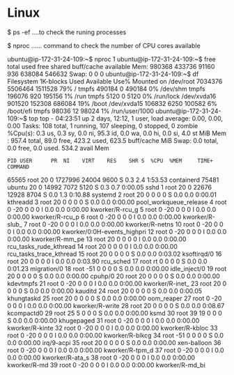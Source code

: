 # Linux

$ ps -ef    ....to check the runing processes

$ nproc  ...... command to check the number of CPU cores available 

ubuntu@ip-172-31-24-109:~$ nproc
1
ubuntu@ip-172-31-24-109:~$ free
               total        used        free      shared  buff/cache   available
Mem:          980368      433736       91160         936      638084      546632
Swap:              0           0           0
ubuntu@ip-172-31-24-109:~$ df
Filesystem     1K-blocks    Used Available Use% Mounted on
/dev/root        7034376 5506464   1511528  79% /
tmpfs             490184       0    490184   0% /dev/shm
tmpfs             196076     920    195156   1% /run
tmpfs               5120       0      5120   0% /run/lock
/dev/xvda16       901520  152308    686084  19% /boot
/dev/xvda15       106832    6250    100582   6% /boot/efi
tmpfs              98036      12     98024   1% /run/user/1000
ubuntu@ip-172-31-24-109:~$ top
top - 04:23:51 up 2 days, 12:12,  1 user,  load average: 0.00, 0.00, 0.00
Tasks: 108 total,   1 running, 107 sleeping,   0 stopped,   0 zombie
%Cpu(s):  0.3 us,  0.3 sy,  0.0 ni, 95.3 id,  0.0 wa,  0.0 hi,  0.0 si,  4.0 st
MiB Mem :    957.4 total,     89.0 free,    423.2 used,    623.5 buff/cache
MiB Swap:      0.0 total,      0.0 free,      0.0 used.    534.2 avail Mem

    PID USER      PR  NI    VIRT    RES    SHR S  %CPU  %MEM     TIME+ COMMAND
  65565 root      20   0 1727996  24004   9600 S   0.3   2.4   1:53.53 containerd
  75481 ubuntu    20   0   14992   7072   5120 S   0.3   0.7   0:00.05 sshd
      1 root      20   0   22676  12928   8704 S   0.0   1.3   0:10.88 systemd
      2 root      20   0       0      0      0 S   0.0   0.0   0:00.01 kthreadd
      3 root      20   0       0      0      0 S   0.0   0.0   0:00.00 pool_workqueue_release
      4 root       0 -20       0      0      0 I   0.0   0.0   0:00.00 kworker/R-rcu_g
      5 root       0 -20       0      0      0 I   0.0   0.0   0:00.00 kworker/R-rcu_p
      6 root       0 -20       0      0      0 I   0.0   0.0   0:00.00 kworker/R-slub_
      7 root       0 -20       0      0      0 I   0.0   0.0   0:00.00 kworker/R-netns
     10 root       0 -20       0      0      0 I   0.0   0.0   0:00.00 kworker/0:0H-events_highpri
     12 root       0 -20       0      0      0 I   0.0   0.0   0:00.00 kworker/R-mm_pe
     13 root      20   0       0      0      0 I   0.0   0.0   0:00.00 rcu_tasks_rude_kthread
     14 root      20   0       0      0      0 I   0.0   0.0   0:00.00 rcu_tasks_trace_kthread
     15 root      20   0       0      0      0 S   0.0   0.0   0:03.02 ksoftirqd/0
     16 root      20   0       0      0      0 I   0.0   0.0   0:03.90 rcu_sched
     17 root      rt   0       0      0      0 S   0.0   0.0   0:01.23 migration/0
     18 root     -51   0       0      0      0 S   0.0   0.0   0:00.00 idle_inject/0
     19 root      20   0       0      0      0 S   0.0   0.0   0:00.00 cpuhp/0
     20 root      20   0       0      0      0 S   0.0   0.0   0:00.00 kdevtmpfs
     21 root       0 -20       0      0      0 I   0.0   0.0   0:00.00 kworker/R-inet_
     23 root      20   0       0      0      0 S   0.0   0.0   0:00.00 kauditd
     24 root      20   0       0      0      0 S   0.0   0.0   0:00.05 khungtaskd
     25 root      20   0       0      0      0 S   0.0   0.0   0:00.00 oom_reaper
     27 root       0 -20       0      0      0 I   0.0   0.0   0:00.00 kworker/R-write
     28 root      20   0       0      0      0 S   0.0   0.0   0:08.67 kcompactd0
     29 root      25   5       0      0      0 S   0.0   0.0   0:00.00 ksmd
     30 root      39  19       0      0      0 S   0.0   0.0   0:00.00 khugepaged
     31 root       0 -20       0      0      0 I   0.0   0.0   0:00.00 kworker/R-kinte
     32 root       0 -20       0      0      0 I   0.0   0.0   0:00.00 kworker/R-kbloc
     33 root       0 -20       0      0      0 I   0.0   0.0   0:00.00 kworker/R-blkcg
     34 root     -51   0       0      0      0 S   0.0   0.0   0:00.00 irq/9-acpi
     35 root      20   0       0      0      0 S   0.0   0.0   0:00.00 xen-balloon
     36 root       0 -20       0      0      0 I   0.0   0.0   0:00.00 kworker/R-tpm_d
     37 root       0 -20       0      0      0 I   0.0   0.0   0:00.00 kworker/R-ata_s
     38 root       0 -20       0      0      0 I   0.0   0.0   0:00.00 kworker/R-md
     39 root       0 -20       0      0      0 I   0.0   0.0   0:00.00 kworker/R-md_bi
